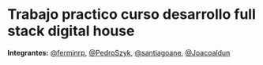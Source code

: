 # Trabajo practico curso desarrollo full stack digital house

**Integrantes:** [@ferminrp](https://github.com/ferminrp/), [@PedroSzyk](https://github.com/PedroSzyk/), [@santiagoane](https://github.com/santiagoane/), [@Joacoaldun](https://github.com/Joacoaldun/)